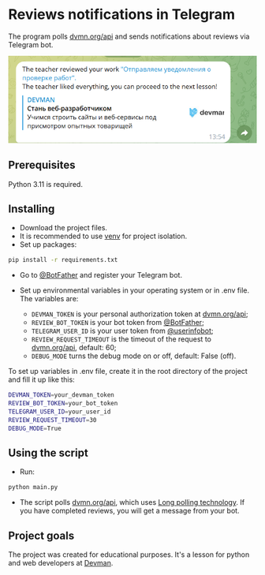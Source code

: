 # Reviews notifications in Telegram

The program polls [dvmn.org/api](https://dvmn.org/api/docs/) and sends notifications about reviews via Telegram bot.

![message image](./screenshots/message.png)

## Prerequisites

Python 3.11 is required.

## Installing

- Download the project files.
- It is recommended to use [venv](https://docs.python.org/3/library/venv.html?highlight=venv#module-venv) for project isolation.
- Set up packages:

```bash
pip install -r requirements.txt
```

- Go to [@BotFather](https://t.me/BotFather) and register your Telegram bot.

- Set up environmental variables in your operating system or in .env file. The variables are:
  - `DEVMAN_TOKEN` is your personal authorization token at [dvmn.org/api](https://dvmn.org/api/docs/);
  - `REVIEW_BOT_TOKEN` is your bot token from [@BotFather](https://t.me/BotFather);
  - `TELEGRAM_USER_ID` is your user token from [@userinfobot](https://telegram.me/userinfobot);
  - `REVIEW_REQUEST_TIMEOUT` is the timeout of the request to [dvmn.org/api](https://dvmn.org/api/docs/), default: 60;
  - `DEBUG_MODE` turns the debug mode on or off, default: False (off).

To set up variables in .env file, create it in the root directory of the project and fill it up like this:

```bash
DEVMAN_TOKEN=your_devman_token
REVIEW_BOT_TOKEN=your_bot_token
TELEGRAM_USER_ID=your_user_id
REVIEW_REQUEST_TIMEOUT=30
DEBUG_MODE=True
```

## Using the script

- Run:

```bash
python main.py
```

- The script polls [dvmn.org/api](https://dvmn.org/api/docs/), which uses [Long polling technology](https://dvmn.org/encyclopedia/about-chatbots/long-polling/). If you have completed reviews, you will get a message from your bot.

## Project goals

The project was created for educational purposes.
It's a lesson for python and web developers at [Devman](https://dvmn.org/).
